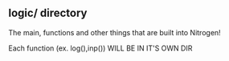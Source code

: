## logic/ directory
The main, functions and other things that are built into Nitrogen!

Each function (ex. log(),inp()) WILL BE IN IT'S OWN DIR
